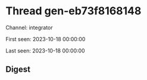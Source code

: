 # Thread gen-eb73f8168148
Channel: integrator

First seen: 2023-10-18 00:00:00

Last seen: 2023-10-18 00:00:00

## Digest


